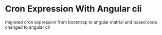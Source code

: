 # Cron Expression With Angular cli

migrated cron expression from bootstrap to angular matrial and based code changed to angular cli
